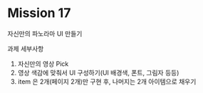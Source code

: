 # Mission 17
자신만의 파노라마 UI 만들기

과제 세부사항
1. 자신만의 영상 Pick
2. 영상 색감에 맞춰서 UI 구성하기(UI 배경색, 폰트, 그림자 등등)
3. item 은 2개(페이지 2개)만 구현 후, 나머지는 2개 아이템으로 채우기
